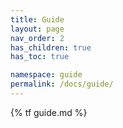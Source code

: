 ```yaml
---
title: Guide
layout: page
nav_order: 2
has_children: true
has_toc: true

namespace: guide
permalink: /docs/guide/
---
```

{% tf guide.md %}
